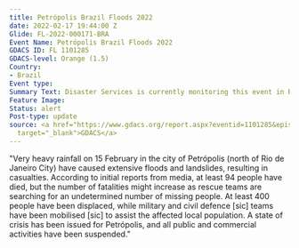 ```yaml
---
title: Petrópolis Brazil Floods 2022
date: 2022-02-17 19:44:00 Z
Glide: FL-2022-000171-BRA
Event Name: Petrópolis Brazil Floods 2022
GDACS ID: FL 1101285
GDACS-level: Orange (1.5)
Country:
- Brazil
Event type: 
Summary Text: Disaster Services is currently monitoring this event in Brazil.
Feature Image: 
Status: alert
Post-type: update
source: <a href="https://www.gdacs.org/report.aspx?eventid=1101285&episodeid=2&eventtype=FL"
  target="_blank">GDACS</a>
---
```


"Very heavy rainfall on 15 February in the city of Petrópolis (north of Rio de Janeiro City) have caused extensive floods and landslides, resulting in casualties. According to initial reports from media, at least 94 people have died, but the number of fatalities might increase as rescue teams are searching for an undetermined number of missing people. At least 400 people have been displaced, while military and civil defence [sic] teams have been mobilised [sic] to assist the affected local population. A state of crisis has been issued for Petrópolis, and all public and commercial activities have been suspended."